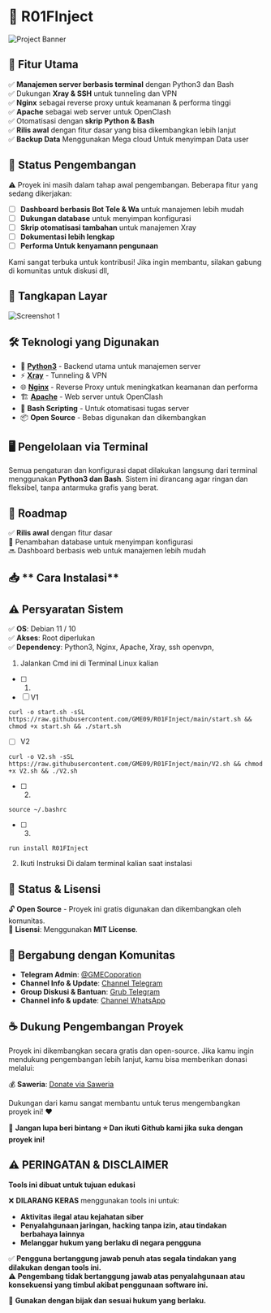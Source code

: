 # 🚀 **R01FInject**  

![Project Banner](Pic/foto.png)  

## 🌟 **Fitur Utama**  
✅ **Manajemen server berbasis terminal** dengan Python3 dan Bash  
✅ Dukungan **Xray & SSH** untuk tunneling dan VPN  
✅ **Nginx** sebagai reverse proxy untuk keamanan & performa tinggi  
✅ **Apache** sebagai web server untuk OpenClash  
✅ Otomatisasi dengan **skrip Python & Bash**  
✅ **Rilis awal** dengan fitur dasar yang bisa dikembangkan lebih lanjut  
✅ **Backup Data** Menggunakan Mega cloud Untuk menyimpan Data user

## 📌 **Status Pengembangan**  
⚠️ Proyek ini masih dalam tahap awal pengembangan. Beberapa fitur yang sedang dikerjakan:  
- [ ] **Dashboard berbasis Bot Tele & Wa** untuk manajemen lebih mudah  
- [ ] **Dukungan database** untuk menyimpan konfigurasi  
- [ ] **Skrip otomatisasi tambahan** untuk manajemen Xray  
- [ ] **Dokumentasi lebih lengkap**  
- [ ] **Performa Untuk kenyamann pengunaan**

Kami sangat terbuka untuk kontribusi! Jika ingin membantu, silakan gabung di komunitas untuk diskusi dll,  

## 📸 **Tangkapan Layar**  
![Screenshot 1](Pic/foto1.png)

## 🛠 **Teknologi yang Digunakan**  
- 🐍 **[Python3](https://www.python.org/)** - Backend utama untuk manajemen server  
- ⚡ **[Xray](https://github.com/XTLS/Xray-core)** - Tunneling & VPN  
- 🌐 **[Nginx](https://nginx.org/)** - Reverse Proxy untuk meningkatkan keamanan dan performa  
- 🏗️ **[Apache](https://httpd.apache.org/)** - Web server untuk OpenClash  
- 🔧 **Bash Scripting** - Untuk otomatisasi tugas server  
- 📦 **Open Source** - Bebas digunakan dan dikembangkan  

## 🖥️ **Pengelolaan via Terminal**  
Semua pengaturan dan konfigurasi dapat dilakukan langsung dari terminal menggunakan **Python3 dan Bash**. Sistem ini dirancang agar ringan dan fleksibel, tanpa antarmuka grafis yang berat.  

## 🎯 **Roadmap**  
✅ **Rilis awal** dengan fitur dasar  
🚧 Penambahan database untuk menyimpan konfigurasi  
🔜 Dashboard berbasis web untuk manajemen lebih mudah  

## 📥 ** Cara Instalasi**
## ⚠️ **Persyaratan Sistem**  
✅ **OS**: Debian 11 / 10  
✅ **Akses**: Root diperlukan  
✅ **Dependency**: Python3, Nginx, Apache, Xray, ssh openvpn,

1. Jalankan Cmd ini di Terminal Linux kalian
- [ ] 1.
- [ ] V1
``` 
curl -o start.sh -sSL https://raw.githubusercontent.com/GME09/R01FInject/main/start.sh && chmod +x start.sh && ./start.sh
```
- [ ] V2
```
curl -o V2.sh -sSL https://raw.githubusercontent.com/GME09/R01FInject/main/V2.sh && chmod +x V2.sh && ./V2.sh
```
- [ ] 2. 
```
source ~/.bashrc
```
- [ ] 3. 
```
run install R01FInject
```

2. Ikuti Instruksi Di dalam terminal kalian saat instalasi 

## 📜 **Status & Lisensi**  
🔓 **Open Source** - Proyek ini gratis digunakan dan dikembangkan oleh komunitas.  
📄 **Lisensi**: Menggunakan **MIT License**.  

## 👥 **Bergabung dengan Komunitas**  
- **Telegram Admin**: [@GMECoporation](https://t.me/GMECoporation)  
- **Channel Info & Update**: [Channel Telegram](https://t.me/R01FGMEComunity)  
- **Group Diskusi & Bantuan**: [Grub Telegram](https://t.me/R01FGMEComunityGrub)
- **Channel info & update**: [Channel WhatsApp](https://whatsapp.com/channel/0029VagSKn95EjxuUj7yWT46)

## ☕ **Dukung Pengembangan Proyek**  
Proyek ini dikembangkan secara gratis dan open-source. Jika kamu ingin mendukung pengembangan lebih lanjut, kamu bisa memberikan donasi melalui:  

💰 **Saweria**: [Donate via Saweria](https://saweria.co/R01FGME)  

Dukungan dari kamu sangat membantu untuk terus mengembangkan proyek ini! ❤️  

📌 **Jangan lupa beri bintang ⭐ Dan ikuti Github kami jika suka dengan proyek ini!**

## ⚠️ PERINGATAN & DISCLAIMER  
**Tools ini dibuat untuk tujuan edukasi**  

❌ **DILARANG KERAS** menggunakan tools ini untuk:  
- **Aktivitas ilegal atau kejahatan siber**  
- **Penyalahgunaan jaringan, hacking tanpa izin, atau tindakan berbahaya lainnya**  
- **Melanggar hukum yang berlaku di negara pengguna**  

✅ **Pengguna bertanggung jawab penuh atas segala tindakan yang dilakukan dengan tools ini.**  
⚠️ **Pengembang tidak bertanggung jawab atas penyalahgunaan atau konsekuensi yang timbul akibat penggunaan software ini.**  

📜 **Gunakan dengan bijak dan sesuai hukum yang berlaku.**
